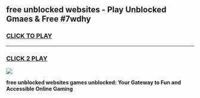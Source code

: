 
## free unblocked websites - Play Unblocked Gmaes & Free #7wdhy
<h3>
<a href="https://news.freeplayer.one?title=free_unblocked_websites&ref=24F">CLICK TO PLAY</a></h3>
<hr>

<h3>
<a href="https://news.freeplayer.one?title=free_unblocked_websites&ref=24F">CLICK 2 PLAY</a>
  
</h3>

<a href="https://news.freeplayer.one?title=free_unblocked_websites&ref=24F/"><img src="https://clearcache.store/games.png"></a>


**free unblocked websites games unblocked: Your Gateway to Fun and Accessible Online Gaming**
